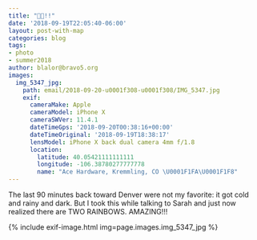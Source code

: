 ```yaml
---
title: "🌈🌈!!"
date: '2018-09-19T22:05:40-06:00'
layout: post-with-map
categories: blog
tags:
- photo
- summer2018
author: blalor@bravo5.org
images:
  img_5347_jpg:
    path: email/2018-09-20-u0001f308-u0001f308/IMG_5347.jpg
    exif:
      cameraMake: Apple
      cameraModel: iPhone X
      cameraSWVer: 11.4.1
      dateTimeGps: '2018-09-20T00:38:16+00:00'
      dateTimeOriginal: '2018-09-19T18:38:17'
      lensModel: iPhone X back dual camera 4mm f/1.8
      location:
        latitude: 40.05421111111111
        longitude: -106.38780277777778
        name: "Ace Hardware, Kremmling, CO \U0001F1FA\U0001F1F8"
---
```


The last 90 minutes back toward Denver were not my favorite: it got cold and rainy and dark. But I took this while talking to Sarah and just now realized there are TWO RAINBOWS. AMAZING!!! 

{% include exif-image.html img=page.images.img_5347_jpg %}
